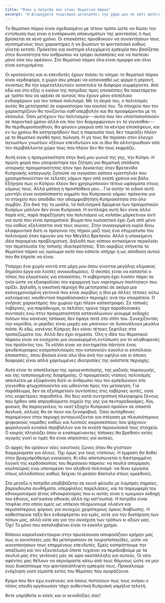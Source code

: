 ```yaml
---
title: "Όταν η πατρίδα σου είναι θεματικό πάρκο"
excerpt: "Η βιομηχανία τουρισμού μετατρέπει την χώρα μου σε κάτι ψεύτικο που οδηγεί τους ντόπιους στην εξαθλίωση."
---
```


Το θεματικό πάρκο είναι σχεδιασμένο με τέτοιο τρόπο ώστε να δώσει την
εντύπωση πως είναι η ενσάρκωση αποκυημάτων της φαντασίας ή πως
βρίσκεται σε κενό χρόνο. Οι επισκέπτες προσδοκούν να συναντήσουν τους
αγαπημένους τους χαρακτήρες ή να βιώσουν το φαντασιακό καθώς γίνεται
εκτατό. Πρόκειται για αυστηρά ελεγχόμενη εμπειρία που βασίζεται στην
δυνατότητα του ανθρώπου να τρέφει αυταπάτες και να πιστεύει μόνο όσα
του αρέσουν. Στο θεματικό πάρκο όλα είναι όμορφα και όλοι είναι
ευτυχισμένοι.

Οι κρατούντες και οι επενδυτές έχουν πιάσει το νόημα: το θεματικό
πάρκο είναι κερδοφόρο, η χώρα σου μπορεί να κατανοηθεί ως φίρμα ή
μπραντ, συνεπώς θα την εκμεταλλευτούν ασύστολα τα διάφορα συμφέροντα.
Από εδώ και στο εξής η εικόνα της πατρίδας προς επισκέπτες θα
πακετάρεται με τρόπο που να αρέσει σε αυτούς που έχουν μόνο επιπόλαιο
ενδιαφέρουν για τον τοπικό πολιτισμό. Με τη σειρά του, ο πολιτισμός
αυτός θα μετατραπεί σε καρικατούρα του εαυτού του. Τα στοιχεία που τον
χαρακτηρίζουν θα τονίζονται καθ'υπερβολήν και θα προσφέρονται με τη
σέσουλα. Όσοι μετέχουν του πολιτισμού---αυτοί που τον υποστασιοποιούν
σε παροντικό χρόνο αλλά και που τον διαμορφώνουν εν το γίγνεσθαι---θα
περιθωριοποιηθούν, θα φύγουν μακρυά από τα κέντρα επισκέψεων, και εν
τω χρόνω θα κατηγορηθούν πως η παρουσία τους δεν ταιριάζει πλέον με το
θεματικό αγαθό προς πώληση. Η γη τους θα περάσει στον έλεγχο άγνωστων
γνωστών «ξένων επενδυτών» και οι ίδιο θα αλλοτριωθούν από τον
περιβάλλοντα χώρο τους που πλέον δεν θα τους εκφράζει.

Αυτή είναι η πραγματικότητα στην δική μου γωνιά της γης, την Κύπρο. Η
πρώτη φορά που υποψιάστηκα την ζήτηση για θεματική απόδοση ιστορικής
πραγματικότητας ήταν προ δεκαετίας όταν Βρετανίδα Κυπριακής καταγωγής
ζητούσε να αγοράσει κάποια «μαντηλιά» που χρησιμοποιούνταν σε τελετές
γάμων πριν από εκατό χρόνια και βάλε. Εξήγησα πως οι Κύπριοι πλέον δεν
χρησιμοποιούν τέτοια υφάσματα στους γάμους τους. Αλλά μάταιη η
προσπάθεια μου... Για αυτήν το ειδικό αυτό μαντήλι είναι αναπόσπαστο
κομμάτι του Κυπριακού γάμου: πρόκειται για το στοιχείο που αποδίδει
την αδιαμφισβήτητη Κυπριακότητα στο όλο συμβάν. Στο δικό της το μυαλό,
τα πολιτισμικά δρώμενα των πραγματικών Κυπρίων μάλλον δεν είναι
Κυπριακά. Η αντίληψη αυτή δεν είναι άλλο παρά κιτς, παρά παρεξήγηση
του πολιτισμού ως κολπάκι μάρκετινγκ αντί για αυτό που είναι
πραγματικά: βίωμα που ουσιαστικά έχει ζωή από μόνο του καθώς
εξελίσσεται ανά τους αιώνες. Στην συγκεκριμένη κυρία δίνω ελαφρυντικό
διότι οι πρόγονοι της πήραν μαζί τους ένα στιγμιότυπο του πολιτισμού
όταν έφυγαν για την Μεγάλη Βρετανία. Αλλά η υποκείμενη ιδέα παραμένει
προβληματική. Δηλαδή πως κάποιο αντικείμενο περικλείει την πεμπτουσία
της τοπικής ιδιαιτερότητας. Έτσι ακριβώς στήνεται το θεματικό πάρκο ως
ομοίωμα αυτό που κάποτε υπήρχε ή ως απόδοση αυτού που θα έπρεπε να
είναι.

Υπάρχει ένα χωρίο κοντά στα μέρη μου όπου γίνονται μεγάλης κλίμακας
δημόσια έργα και λοιπές ανοικοδομίσεις. Ο σκοπός είναι να καταστεί ο
τόπος πιο ελκυστικός για επισκέπτες. Η κυβέρνηση έχει λοιπόν πάρει τα
ηνία ώστε να εξασφαλίσει την εφαρμογή των «κριτηρίων ποιότητας» που
ορίζει. Δηλαδή, η οικιστική περιοχή θα μετατραπεί σε ακόμα μια
εκσυγχρονισμένη γειτονιά που είναι ακριβώς η ίδια με άλλες τέτοιες
ούτω καλούμενες «αυθεντικά παραδοσιακές» περιοχές ανά την επικράτεια.
Ο γνήσιος χαρακτήρας του χωριού έχει πλέον καταστραφεί. Σε τοπικές
ταβέρνες, για παράδειγμα, οι πελάτες τρώνε τάχα παραδοσιακές συνταγές
ενώ στην πραγματικότητα καταναλώνουν γκουρμέ εκδοχές πιάτων που
κανένας τόπακας δεν έφαγε ποτέ στο σπίτι του. Συνεχίζοντας την
κοροϊδία, οι μερίδες είναι μικρές και μπαίνουν σε δυσανάλογα μεγάλα
πιάτα. Κι εδώ, κανένας Κύπριος δεν κάνει τέτοιες ξεφτίλες στα
τραπεζώματα του. Αλλά δεν έχει σημασία. Όλη η ιδέα του θεματικού
πάρκου είναι να ενισχύσει μια συγκεκριμένη εντύπωση για το αληθοφανές
του προϊόντος του. Το κόλπο είναι να συντηρείται πάντοτε ένας
ψευδεπίγραφος κοσμοπολιτισμός που κατανοούν εύκολα οι επιπόλαιοι
επισκέπτες, όπου βασικά είναι όλα ίδια ανά την υφήλιο και οι όποιες
διαφορές είναι απλά χαριτωμένες ιδιοτροπίες της εκάστοτε περιοχής.

Αυτό είναι το αποτέλεσμα της ομογενοποίησης, της μαζικής παραγωγής,
και της τυποποιημένης διαφήμισης. Ο πραγματικός ντόπιος πολιτισμός
απειλείται με εξαφάνιση διότι οι άνθρωποι που τον εμπεδώνουν στο
γίγνεσθαι φτωχοποιούνται και ωθούνται προς την μετοίκηση. Για
παράδειγμα, δεν σε εξυπηρετούν συντοπίτες στις ταβέρνες αυτές, ούτε
στις καφετέριες παραδίπλα. Θα δεις κατά συντριπτική πλειοψηφία ξένους
που ήρθαν από απροσδιόριστο σημείο της γης για πενταροδεκάρες. Και,
φυσικά, θα παραγγείλεις το «κατ'εξοχήν Κυπριακό προϊόν» σε σπαστά
Αγγλικά, αλλιώς θα σε πουν και ξενοφοβικό. Όσοι αυτόχθονες παραμένουν
στην περιοχή ανταγωνίζονται για στέγαση με πλουσιότερους ψηφιακούς
νομάδες καθώς και λοιπούς καιροσκόπους που ψάχνουν φορολογικά ευνοϊκό
περιβάλλον για τα κινητά περιουσιακά τους στοιχεία. Ο καιρός πλησιάζει
όπου οι εναπομείναντες τόπακες θα βρεθούν εκτός αγοράς γιατί οι τιμές
θα είναι απρόσιτες για αυτούς.

Οι αρχές θα ορίσουν νέες οικιστικές ζώνες όπου θα χτιστούν
διαμερίσματα για όλους. Όχι όμως για τους ντόπιους. Η έμφαση θα δοθεί
στην βραχυπρόθεσμη ενοικίαση. Κι εδώ αποτυπώνεται η διεστραμμένη
λογική της κερδοσκοπίας του θεματικού πάρκου: να πουλά απομίμηση
κουλτούρας ενώ υπονομεύει τον αληθινό πολιτισμό· να δίνει εργασία
στους αλλοδαπούς καθώς δείχνει το μεσαίο δάκτυλο στους ομοεθνείς.

Στο μεταξύ η πατρίδα υποβιβάζεται σε κοινό φέουδο με λαμπρές σημαίες,
βαρύγδουπα συνθήματα, υπερφίαλες παρελάσεις, και τα παρεμφερή του
εθνοκρατισμού (ένας εθνοκρατισμός που κι αυτός είναι η «μαιμού» εκδοχή
του έθνους, κατ'εικόνα εθνικός αλλά όχι κατ'ουσία). Η πατρίδα είναι
τσιφλίκι στο οποίο εμείς ως υπήκοοι πληρώνουμε ολοένα και
περισσότερους φόρους για συνεχώς χειρότερους όρους διαβίωσης. Η
καθεστηκυία τάξη δεν ενδιαφέρεται για εμάς, ούτε για την διατήρηση των
τόπων μας, αλλά ούτε και για την συνέχιση των τρόπων κι αξιών μας.
Όχι! Το μόνο που καταλαβαίνει είναι το εύκολο χρήμα.

Κάποιοι καρεκλοκένταυροι στην πρωτεύουσα αποφασίζουν ερήμην μας πως οι
κοινότητες μας θα μετατραπούν σε τουριστοπαγίδες, ώστε να
ικανοποιήσουν τους επηρμένους επενδυτές. Εμείς εισπράττουμε την
απαξίωση και τον εξευτελισμό όποτε τυχαίνει να περιδιαβούμε με τα
σκυλιά μας στις γειτονιές μας σε ώρα ακατάλληλη για αυτούς. Οι νέοι
αφέντες μας θέλουν να σερνόμαστε κάτω από τους θάμνους ώστε να μην
τους διακόπτουμε την φαντασιόπληκτη εμπειρία τους. Προκαλούμε ενόχληση
γιατί είμαστε εκτός του θέματος που αγοράζουνε.

Κρίμα που δεν έχω ευγένειες για όσους πιστεύουν πως τους ανήκει ο
τόπος επειδή οργάνωσαν τάχα αυθεντική Κυπριακή γαμήλια τελετή.

Άντε γαμηθείτε κι εσείς και οι κενοδοξίες σας!
